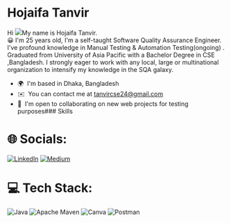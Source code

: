 # Hojaifa Tanvir
Hi ![](https://user-images.githubusercontent.com/18350557/176309783-0785949b-9127-417c-8b55-ab5a4333674e.gif)My name is Hojaifa Tanvir.<br>😀 I'm 25 years old, I'm a self-taught Software Quality Assurance Engineer. I've profound knowledge in Manual Testing & Automation Testing(ongoing) . Graduated from University of Asia Pacific with a Bachelor Degree in CSE ,Bangladesh. I strongly eager to work with any local, large or multinational organization to intensify my knowledge in the SQA galaxy.<br> 
*   🌍  I'm based in Dhaka, Bangladesh
*   ✉️  You can contact me at [tanvircse24@gmail.com](mailto:tanvircse24@gmail.com)
*   🤝  I'm open to collaborating on new web projects for testing purposes### Skills

# 🌐 Socials:
[![LinkedIn](https://img.shields.io/badge/LinkedIn-%230077B5.svg?logo=linkedin&logoColor=white)](https://linkedin.com/in/https://www.linkedin.com/in/hojaifatanvir/) [![Medium](https://img.shields.io/badge/Medium-12100E?logo=medium&logoColor=white)](https://medium.com/@https://medium.com/@hojaifatanvir) 

# 💻 Tech Stack:
![Java](https://img.shields.io/badge/java-%23ED8B00.svg?style=for-the-badge&logo=openjdk&logoColor=white) ![Apache Maven](https://img.shields.io/badge/Apache%20Maven-C71A36?style=for-the-badge&logo=Apache%20Maven&logoColor=white) ![Canva](https://img.shields.io/badge/Canva-%2300C4CC.svg?style=for-the-badge&logo=Canva&logoColor=white) ![Postman](https://img.shields.io/badge/Postman-FF6C37?style=for-the-badge&logo=postman&logoColor=white)



